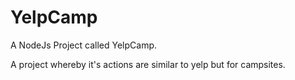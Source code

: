 # YelpCamp
A NodeJs Project called YelpCamp. 

A project whereby it's actions are similar to yelp but for campsites. 


